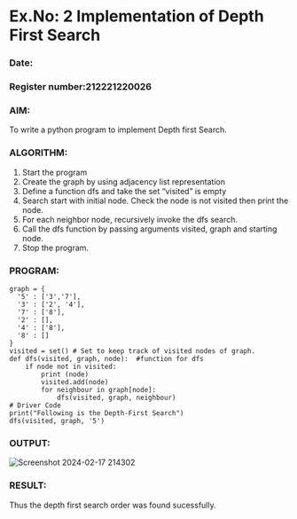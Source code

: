 # Ex.No: 2  Implementation of Depth First Search
### Date:                                                                  
### Register number:212221220026
### AIM: 
To write a python program to implement Depth first Search. 
### ALGORITHM:
1. Start the program
2. Create the graph by using adjacency list representation
3. Define a function dfs and take the set “visited” is empty 
4. Search start with initial node. Check the node is not visited then print the node.
5. For each neighbor node, recursively invoke the dfs search.
6. Call the dfs function by passing arguments visited, graph and starting node.
7. Stop the program.
### PROGRAM:
```
graph = {
  '5' : ['3','7'],
  '3' : ['2', '4'],
  '7' : ['8'],
  '2' : [],
  '4' : ['8'],
  '8' : []
}
visited = set() # Set to keep track of visited nodes of graph.
def dfs(visited, graph, node):  #function for dfs 
    if node not in visited:
        print (node)
        visited.add(node)
        for neighbour in graph[node]:
            dfs(visited, graph, neighbour)
# Driver Code
print("Following is the Depth-First Search")
dfs(visited, graph, '5')
```
### OUTPUT:


![Screenshot 2024-02-17 214302](https://github.com/KATHIR1611/AI_Lab_2023-24/assets/128135186/c5a71059-15a3-4e2d-ad32-5532a238f305)


### RESULT:
Thus the depth first search order was found sucessfully.
